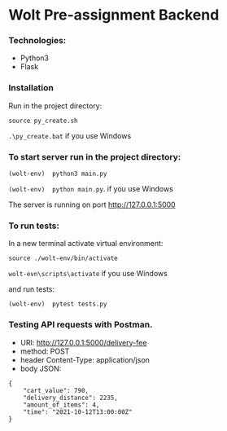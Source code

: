 # Wolt Pre-assignment Backend

### Technologies:
* Python3
* Flask

### Installation
Run in the project directory: 

`source py_create.sh`    

`.\py_create.bat`        if you use Windows 

### To start server run in the project directory:
`(wolt-env)  python3 main.py`

`(wolt-env)  python main.py`.  if you use Windows 

The server is running on port http://127.0.0.1:5000

### To run tests: 
In a new terminal activate virtual environment:

`source ./wolt-env/bin/activate`

`wolt-evn\scripts\activate` if you use Windows 

and run tests:

`(wolt-env)  pytest tests.py`

### Testing API requests with Postman.

* URI: http://127.0.0.1:5000/delivery-fee 
* method: POST
* header Content-Type: application/json
* body JSON:
```
{
    "cart_value": 790,
    "delivery_distance": 2235,
    "amount_of_items": 4,
    "time": "2021-10-12T13:00:00Z"
}
```
